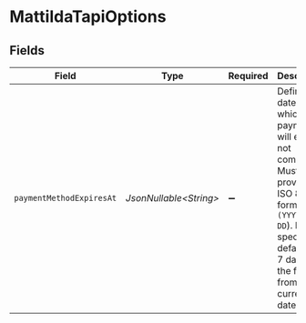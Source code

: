 # MattildaTapiOptions


## Fields

| Field                                                                                                                                                                                                | Type                                                                                                                                                                                                 | Required                                                                                                                                                                                             | Description                                                                                                                                                                                          | Example                                                                                                                                                                                              |
| ---------------------------------------------------------------------------------------------------------------------------------------------------------------------------------------------------- | ---------------------------------------------------------------------------------------------------------------------------------------------------------------------------------------------------- | ---------------------------------------------------------------------------------------------------------------------------------------------------------------------------------------------------- | ---------------------------------------------------------------------------------------------------------------------------------------------------------------------------------------------------- | ---------------------------------------------------------------------------------------------------------------------------------------------------------------------------------------------------- |
| `paymentMethodExpiresAt`                                                                                                                                                                             | *JsonNullable\<String>*                                                                                                                                                                              | :heavy_minus_sign:                                                                                                                                                                                   | Defines the date at which the payment will expire if not completed. Must be provided in ISO 8601 format `(YYYY-MM-DD`). If not specified, it defaults to 7 days in the future from the current date. | 2030-12-01                                                                                                                                                                                           |